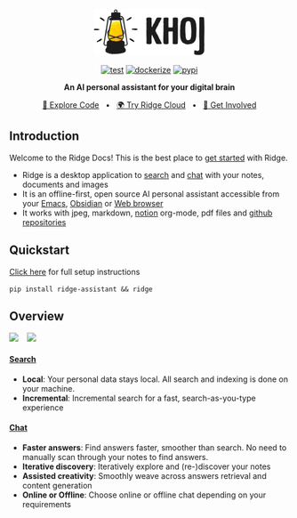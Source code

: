 <p align="center"><img src="./assets/ridge-logo-sideways.svg" width="200" alt="Ridge Logo"></p>

<div align="center">

[![test](https://github.com/ridge-ai/ridge/actions/workflows/test.yml/badge.svg)](https://github.com/ridge-ai/ridge/actions/workflows/test.yml)
[![dockerize](https://github.com/ridge-ai/ridge/actions/workflows/dockerize.yml/badge.svg)](https://github.com/ridge-ai/ridge/pkgs/container/ridge)
[![pypi](https://github.com/ridge-ai/ridge/actions/workflows/pypi.yml/badge.svg)](https://pypi.org/project/ridge-assistant/)

</div>

<div align="center">
<b>An AI personal assistant for your digital brain</b>

</div>

<div align="center">

[📜 Explore Code](https://github.com/ridge-ai/ridge)
<span>&nbsp;&nbsp;•&nbsp;&nbsp;</span>
[🌍 Try Ridge Cloud](https://ridge.dev)
<span>&nbsp;&nbsp;•&nbsp;&nbsp;</span>
[💬 Get Involved](https://discord.gg/BDgyabRM6e)

</div>

## Introduction
Welcome to the Ridge Docs! This is the best place to [get started](./setup.md) with Ridge.

- Ridge is a desktop application to [search](./search.md) and [chat](./chat.md) with your notes, documents and images
- It is an offline-first, open source AI personal assistant accessible from your [Emacs](./emacs.md), [Obsidian](./obsidian.md) or [Web browser](./web.md)
- It works with jpeg, markdown, [notion](./notion_integration.md) org-mode, pdf files and [github repositories](./github_integration.md)

## Quickstart
[Click here](/setup) for full setup instructions

```shell
pip install ridge-assistant && ridge
```

## Overview
<img src="https://docs.ridge.dev/assets/ridge_search_on_web.png" width="400px">
<span>&nbsp;&nbsp;</span>
<img src="https://docs.ridge.dev/assets/ridge_chat_on_web.png" width="400px">

#### [Search](./search.md)
  - **Local**: Your personal data stays local. All search and indexing is done on your machine.
  - **Incremental**: Incremental search for a fast, search-as-you-type experience

#### [Chat](./chat.md)
  - **Faster answers**: Find answers faster, smoother than search. No need to manually scan through your notes to find answers.
  - **Iterative discovery**: Iteratively explore and (re-)discover your notes
  - **Assisted creativity**: Smoothly weave across answers retrieval and content generation
  - **Online or Offline**: Choose online or offline chat depending on your requirements
